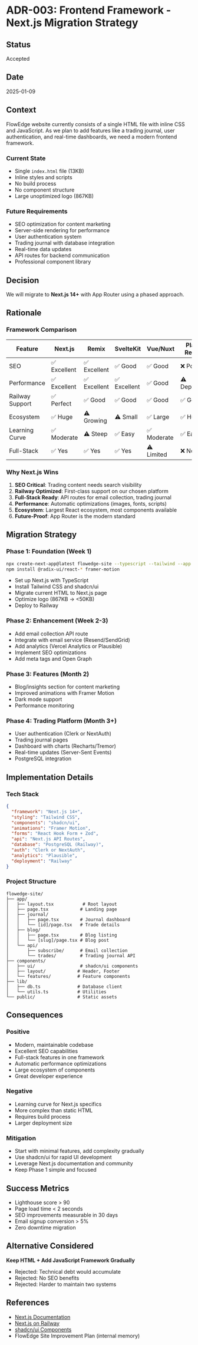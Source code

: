 # ADR-003: Frontend Framework - Next.js Migration Strategy

## Status
Accepted

## Date
2025-01-09

## Context
FlowEdge website currently consists of a single HTML file with inline CSS and JavaScript. As we plan to add features like a trading journal, user authentication, and real-time dashboards, we need a modern frontend framework.

### Current State
- Single `index.html` file (13KB)
- Inline styles and scripts
- No build process
- No component structure
- Large unoptimized logo (867KB)

### Future Requirements
- SEO optimization for content marketing
- Server-side rendering for performance
- User authentication system
- Trading journal with database integration
- Real-time data updates
- API routes for backend communication
- Professional component library

## Decision
We will migrate to **Next.js 14+** with App Router using a phased approach.

## Rationale

### Framework Comparison

| Feature | Next.js | Remix | SvelteKit | Vue/Nuxt | Plain React |
|---------|---------|-------|-----------|----------|-------------|
| SEO | ✅ Excellent | ✅ Excellent | ✅ Good | ✅ Good | ❌ Poor |
| Performance | ✅ Excellent | ✅ Excellent | ✅ Excellent | ✅ Good | ⚠️ Depends |
| Railway Support | ✅ Perfect | ✅ Good | ✅ Good | ✅ Good | ✅ Good |
| Ecosystem | ✅ Huge | ⚠️ Growing | ⚠️ Small | ✅ Large | ✅ Huge |
| Learning Curve | ✅ Moderate | ⚠️ Steep | ✅ Easy | ✅ Moderate | ✅ Easy |
| Full-Stack | ✅ Yes | ✅ Yes | ✅ Yes | ⚠️ Limited | ❌ No |

### Why Next.js Wins

1. **SEO Critical**: Trading content needs search visibility
2. **Railway Optimized**: First-class support on our chosen platform
3. **Full-Stack Ready**: API routes for email collection, trading journal
4. **Performance**: Automatic optimizations (images, fonts, scripts)
5. **Ecosystem**: Largest React ecosystem, most components available
6. **Future-Proof**: App Router is the modern standard

## Migration Strategy

### Phase 1: Foundation (Week 1)
```bash
npx create-next-app@latest flowedge-site --typescript --tailwind --app
npm install @radix-ui/react-* framer-motion
```

- Set up Next.js with TypeScript
- Install Tailwind CSS and shadcn/ui
- Migrate current HTML to Next.js page
- Optimize logo (867KB → <50KB)
- Deploy to Railway

### Phase 2: Enhancement (Week 2-3)
- Add email collection API route
- Integrate with email service (Resend/SendGrid)
- Add analytics (Vercel Analytics or Plausible)
- Implement SEO optimizations
- Add meta tags and Open Graph

### Phase 3: Features (Month 2)
- Blog/insights section for content marketing
- Improved animations with Framer Motion
- Dark mode support
- Performance monitoring

### Phase 4: Trading Platform (Month 3+)
- User authentication (Clerk or NextAuth)
- Trading journal pages
- Dashboard with charts (Recharts/Tremor)
- Real-time updates (Server-Sent Events)
- PostgreSQL integration

## Implementation Details

### Tech Stack
```json
{
  "framework": "Next.js 14+",
  "styling": "Tailwind CSS",
  "components": "shadcn/ui",
  "animations": "Framer Motion",
  "forms": "React Hook Form + Zod",
  "api": "Next.js API Routes",
  "database": "PostgreSQL (Railway)",
  "auth": "Clerk or NextAuth",
  "analytics": "Plausible",
  "deployment": "Railway"
}
```

### Project Structure
```
flowedge-site/
├── app/
│   ├── layout.tsx           # Root layout
│   ├── page.tsx            # Landing page
│   ├── journal/
│   │   ├── page.tsx        # Journal dashboard
│   │   └── [id]/page.tsx   # Trade details
│   ├── blog/
│   │   ├── page.tsx        # Blog listing
│   │   └── [slug]/page.tsx # Blog post
│   └── api/
│       ├── subscribe/      # Email collection
│       └── trades/         # Trading journal API
├── components/
│   ├── ui/                 # shadcn/ui components
│   ├── layout/            # Header, Footer
│   └── features/          # Feature components
├── lib/
│   ├── db.ts              # Database client
│   └── utils.ts           # Utilities
└── public/                # Static assets
```

## Consequences

### Positive
- Modern, maintainable codebase
- Excellent SEO capabilities
- Full-stack features in one framework
- Automatic performance optimizations
- Large ecosystem of components
- Great developer experience

### Negative
- Learning curve for Next.js specifics
- More complex than static HTML
- Requires build process
- Larger deployment size

### Mitigation
- Start with minimal features, add complexity gradually
- Use shadcn/ui for rapid UI development
- Leverage Next.js documentation and community
- Keep Phase 1 simple and focused

## Success Metrics
- Lighthouse score > 90
- Page load time < 2 seconds
- SEO improvements measurable in 30 days
- Email signup conversion > 5%
- Zero downtime migration

## Alternative Considered
**Keep HTML + Add JavaScript Framework Gradually**
- Rejected: Technical debt would accumulate
- Rejected: No SEO benefits
- Rejected: Harder to maintain two systems

## References
- [Next.js Documentation](https://nextjs.org/docs)
- [Next.js on Railway](https://docs.railway.app/guides/nextjs)
- [shadcn/ui Components](https://ui.shadcn.com)
- FlowEdge Site Improvement Plan (internal memory)